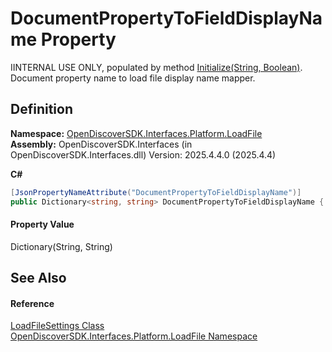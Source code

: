 # DocumentPropertyToFieldDisplayName Property


IINTERNAL USE ONLY, populated by method <a href="512b1d86-a979-8426-51b8-637c0a7b2f21">Initialize(String, Boolean)</a>. Document property name to load file display name mapper.



## Definition
**Namespace:** <a href="64ba929d-e4db-0192-acbb-9e65aff4a599">OpenDiscoverSDK.Interfaces.Platform.LoadFile</a>  
**Assembly:** OpenDiscoverSDK.Interfaces (in OpenDiscoverSDK.Interfaces.dll) Version: 2025.4.4.0 (2025.4.4)

**C#**
``` C#
[JsonPropertyNameAttribute("DocumentPropertyToFieldDisplayName")]
public Dictionary<string, string> DocumentPropertyToFieldDisplayName { get; set; }
```



#### Property Value
Dictionary(String, String)

## See Also


#### Reference
<a href="ee220e30-2094-dd55-5185-7f3f158d4dbf">LoadFileSettings Class</a>  
<a href="64ba929d-e4db-0192-acbb-9e65aff4a599">OpenDiscoverSDK.Interfaces.Platform.LoadFile Namespace</a>  
